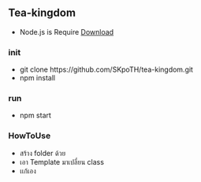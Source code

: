 ## Tea-kingdom
- Node.js is Require [Download](https://nodejs.org/en/download/) 
### init
 - git clone https:<i></i>//github.com<i></i>/SKpoTH/tea-kingdom.git
 - npm install
### run
 - npm start
 
### HowToUse
 - สร้าง folder ด้วย
 - เอา Template มาเปลี่ยน class 
 - เเก้เอง
